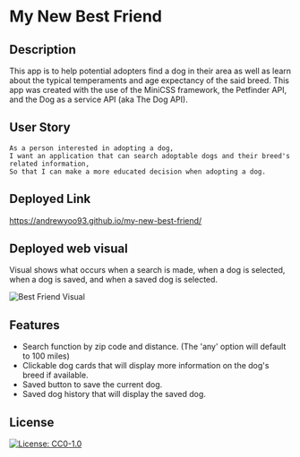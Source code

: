 # My New Best Friend

## Description
This app is to help potential adopters find a dog in their area as well as learn about the typical temperaments and age expectancy of the said breed. This app was created with the use of the MiniCSS framework, the Petfinder API, and the Dog as a service API (aka The Dog API).

## User Story

```
As a person interested in adopting a dog,
I want an application that can search adoptable dogs and their breed's related information,
So that I can make a more educated decision when adopting a dog.
```

## Deployed Link
https://andrewyoo93.github.io/my-new-best-friend/

## Deployed web visual
Visual shows what occurs when a search is made, when a dog is selected, when a dog is saved, and when a saved dog is selected.

![Best Friend Visual](assets/images/web-visual.gif)

## Features
* Search function by zip code and distance. (The 'any' option will default to 100 miles)
* Clickable dog cards that will display more information on the dog's breed if available.
* Saved button to save the current dog.
* Saved dog history that will display the saved dog.

## License
[![License: CC0-1.0](https://img.shields.io/badge/License-CC0%201.0-blue.svg)](./LICENSE)
